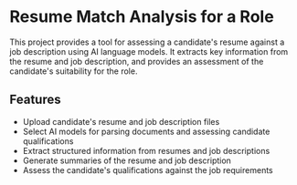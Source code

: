 # Resume Match Analysis for a Role

This project provides a tool for assessing a candidate's resume against a job description using AI language models. It extracts key information from the resume and job description, and provides an assessment of the candidate's suitability for the role.

## Features

- Upload candidate's resume and job description files
- Select AI models for parsing documents and assessing candidate qualifications
- Extract structured information from resumes and job descriptions
- Generate summaries of the resume and job description
- Assess the candidate's qualifications against the job requirements

